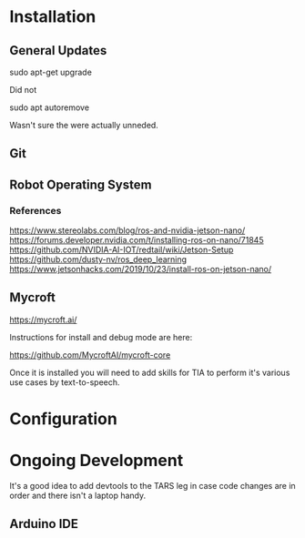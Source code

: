 
# Installation

## General Updates

sudo apt-get upgrade

Did not 

sudo apt autoremove

Wasn't sure the were actually unneded.

## Git

## Robot Operating System

### References

https://www.stereolabs.com/blog/ros-and-nvidia-jetson-nano/
https://forums.developer.nvidia.com/t/installing-ros-on-nano/71845
https://github.com/NVIDIA-AI-IOT/redtail/wiki/Jetson-Setup
https://github.com/dusty-nv/ros_deep_learning
https://www.jetsonhacks.com/2019/10/23/install-ros-on-jetson-nano/

## Mycroft

https://mycroft.ai/

Instructions for install and debug mode are here:

https://github.com/MycroftAI/mycroft-core

Once it is installed you will need to add skills for TIA to perform it's various use cases by text-to-speech.

# Configuration

# Ongoing Development

It's a good idea to add devtools to the TARS leg in case code changes are in order and there isn't a laptop handy.

## Arduino IDE

